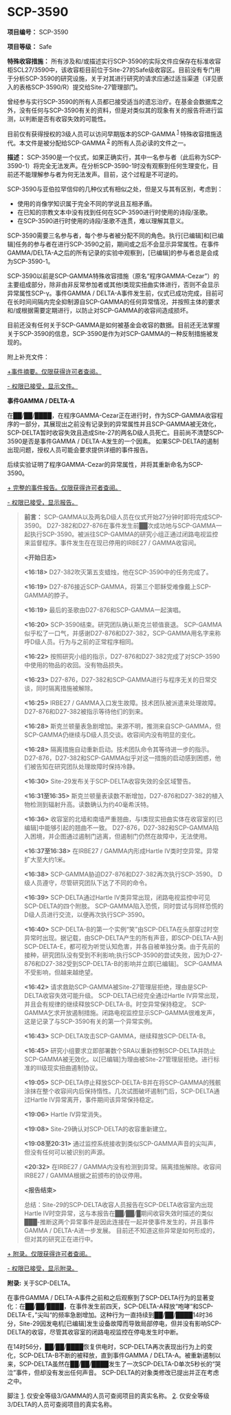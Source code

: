 # SCP-3590
                        


**项目编号：** SCP-3590

**项目等级：** Safe

**特殊收容措施：** 所有涉及和/或描述实行SCP-3590的实际文件应保存在标准收容柜SCL27/3590中，该收容柜目前位于Site-27的Safe级收容区。目前没有专门用于分析SCP-3590的研究设施，关于对其进行研究的请求应通过适当渠道（详见嵌入的表格SCP-3590/R）提交给Site-27管理部门。

曾经参与实行SCP-3590的所有人员都已接受适当的遗忘治疗。在基金会数据库之外，没有任何与SCP-3590有关的资料，但是对类似其的现象有关的报告将进行监测，以判断是否有收容失效的可能性。

目前仅有获得授权的3级人员可以访问早期版本的SCP-GAMMA<sup class='footnoteref'>
 <a shape='rect' class='footnoteref' id='footnoteref-1' href='javascript:;' onclick='WIKIDOT.page.utils.scrollToReference(&apos;footnote-1&apos;)'>1</a>
</sup>特殊收容措施迭代。本文件是被分配给SCP-GAMMA<sup class='footnoteref'>
 <a shape='rect' class='footnoteref' id='footnoteref-2' href='javascript:;' onclick='WIKIDOT.page.utils.scrollToReference(&apos;footnote-2&apos;)'>2</a>
</sup>的所有人员必读的文件之一。

**描述：** SCP-3590是一个仪式，如果正确实行，其中一名参与者（此后称为SCP-3590-1）将完全无法发声。在分析SCP-3590-1时没有观察到任何生理变化，目前还不能理解参与者为何无法发声。目前，这个过程是不可逆的。

SCP-3590与亚伯拉罕信仰的几种仪式有相似之处，但是又与其有区别，考虑到：

- 使用的肖像学知识属于完全不同的学说且互相矛盾。
- 在已知的宗教文本中没有找到任何在SCP-3590进行时使用的诗段/圣歌。
- 在SCP-3590进行时使用的诗段/圣歌不连贯，难以理解其意义。

SCP-3590需要三名参与者，每个参与者被分配不同的角色。执行[已编辑]和[已编辑]任务的参与者在进行SCP-3590之前，期间或之后不会显示异常属性。在事件GAMMA/DELTA-A之后的所有记录的实验中观察到，[已编辑]的参与者总是会成为SCP-3590-1。

SCP-3590以前是SCP-GAMMA特殊收容措施（原名“程序GAMMA-Cezar”）的主要组成部分，除非由非反常参加者或其他I类现实扭曲实体进行，否则不会显示异常属性SCP-γ。事件GAMMA / DELTA-A事件发生前，仪式已成功完成，目前可在长时间间隔内完全抑制源自SCP-GAMMA的任何异常情况，并按照主体的要求和/或根据需要定期进行，以防止对SCP-GAMMA的收容间造成损坏。

目前还没有任何关于SCP-GAMMA是如何被基金会收容的数据。目前还无法掌握关于SCP-3590的信息，SCP-3590是作为对SCP-GAMMA的一种反制措施被发现的。

附上补充文件：


<a shape='rect' class='collapsible-block-link' href='javascript:;'>+&#20107;&#20214;&#25688;&#35201;&#12290;&#20165;&#38480;&#33719;&#24471;&#35768;&#21487;&#32773;&#26597;&#38405;&#12290;</a>

<a shape='rect' class='collapsible-block-link' href='javascript:;'>-&#160;&#26435;&#38480;&#24050;&#25509;&#21463;&#65292;&#26174;&#31034;&#25991;&#20214;&#12290;</a>

**事件GAMMA / DELTA-A** 

在██/██/████，在程序GAMMA-Cezar正在进行时，作为SCP-GAMMA收容程序的一部分，其展现出之前没有记录到的异常属性并且SCP-GAMMA被无效化， SCP-DELTA暂时收容失效且造成Site-27的两名D级人员死亡。目前尚不清楚SCP-3590是否是事件GAMMA / DELTA-A发生的一个因素。 如果SCP-DELTA的遏制出现问题，授权人员可能会要求提供详细的事件报告。

后续实验证明了程序GAMMA-Cezar的异常属性，并将其重新命名为SCP-3590。





<a shape='rect' class='collapsible-block-link' href='javascript:;'>+&#160;&#23436;&#25972;&#30340;&#20107;&#20214;&#25253;&#21578;&#12290;&#20165;&#38480;&#33719;&#24471;&#35768;&#21487;&#32773;&#26597;&#38405;&#12290;</a>

<a shape='rect' class='collapsible-block-link' href='javascript:;'>-&#160;&#26435;&#38480;&#24050;&#25509;&#21463;&#65292;&#26174;&#31034;&#25253;&#21578;&#12290;</a>


> **前言：**  SCP-GAMMA以及两名D级人员在仪式开始27分钟时即将完成SCP-3590。 D27-382和D27-876在事件发生前██次成功地与SCP-GAMMA一起执行SCP-3590。被派往SCP-GAMMA的研究小组正通过闭路电视监控来监督程序。事件发生在在现已停用的IRBE27 / GAMMA收容间。
> 
> **<开始日志>** 
> 
> **<16:18>**  D27-382吹灭第五支蜡烛，他在SCP-3590中的任务完成了。
> 
> **<16:19>**  D27-876接近SCP-GAMMA，将第三个耶稣受难像戴上SCP-GAMMA的脖子。
> 
> **<16:19>**  最后的圣歌由D27-876和SCP-GAMMA一起演唱。
> 
> **<16:20>**  SCP-3590结束。研究团队确认斯克兰顿值衰退。 SCP-GAMMA似乎松了一口气，并感谢D27-876和D27-382，SCP-GAMMA用名字来称呼D级人员。行为与之前的正常程序相同。
> 
> **<16:22>**  按照研究小组的指示，D27-876和D27-382完成了对SCP-3590中使用的物品的收回。没有物品损失。
> 
> **<16:23>**  D27-876，D27-382和SCP-GAMMA进行与程序无关的日常交谈，同时隔离措施被解除。
> 
> **<16:25>**  IRBE27 / GAMMA入口发生故障。技术团队被派遣来处理故障。 D27-876和D27-382被指示等待他们的到来。
> 
> **<16:28>**  斯克兰顿量表急剧增加。来源不明，推测来自SCP-GAMMA，但SCP-GAMMA仍继续与D级人员交谈。收容间内没有明显的变化。
> 
> **<16:28>**  隔离措施自动重新启动。技术团队命令其等待进一步的指示。 D27-876，D27-382和SCP-GAMMA似乎对这一措施的启动感到困惑，他们被告知在研究团队处理故障时保持冷静。
> 
> **<16:30>**  Site-29发布关于SCP-DELTA收容失效的全区域警告。
> 
> **<16:31至16:35>**  斯克兰顿量表读数不断增加，D27-876和D27-382的植入物检测到辐射升高。读数确认为约40毫希沃特。
> 
> **<16:36>**  收容室的北墙和南墙严重翘曲，与I类现实扭曲实体在收容室的[已编辑]中能够引起的翘曲不一致。 D27-876，D27-382和SCP-GAMMA陷入困境，并企图通过遏制门逃离，但遏制门仍然在故障中，无法使用。
> 
> **<16:37至16:38>**  在IRBE27 / GAMMA内形成Hartle IV类时空异常。异常扩大至大约1米。
> 
> **<16:38>**  SCP-GAMMA胁迫D27-876和D27-382再次执行SCP-3590。 D级人员遵守，尽管研究团队下达了不同的命令。
> 
> **<16:39>**  SCP-DELTA通过Hartle IV类异常出现，闭路电视监控中可见SCP-DELTA的四个附肢。 SCP-GAMMA陷入恐慌，同时尝试与同样恐慌的D级人员进行交流，以便再次执行SCP-3590。
> 
> **<16:40>**  SCP-DELTA-B的第一个实例“笑”由SCP-DELTA在头部穿过时空异常时出现。据记载，由SCP-DELTA产生的所有声音，即SCP-DELTA-A到SCP-DELTA-E，都可视为听觉认知危害，并各自被单独分类。由于先前的接种，研究团队没有受到不利影响;执行SCP-3590的尝试失败，因为D-27-876和D27-382受到SCP-DELTA-B的影响并立即[已编辑]。 SCP-GAMMA不受影响，但越来越绝望。
> 
> **<16:42>**  请求救助SCP-GAMMA被Site-27管理层拒绝，理由是SCP-DELTA收容失效可能升级。 SCP-DELTA已经完全通过Hartle IV异常出现，并且会有规律的继续释放SCP-DELTA-B。时空异常保持稳定。 SCP-GAMMA乞求开放遏制措施。闭路电视监控显示SCP-GAMMA很难发声，这是记录了与SCP-3590有关的第一个异常实例。
> 
> **<16:43>**  SCP-DELTA攻击SCP-GAMMA，继续释放SCP-DELTA-B。
> 
> **<16:45>**  研究小组要求立即部署数个SRA以重新控制SCP-DELTA并防止SCP-GAMMA被无效化。以[已编辑]为理由被Site-27管理层拒绝。进行标准的III级现实扭曲遏制协议。
> 
> **<19:05>**  SCP-DELTA停止释放SCP-DELTA-B并在将SCP-GAMMA的残骸涂抹在整个收容间内后保持惰性。几次试图破坏遏制门后，SCP-DELTA通过Hartle IV异常离开，事件期间该异常保持稳定。
> 
> **<19:06>**  Hartle IV异常消失。
> 
> **<19:08>**  Site-29确认对SCP-DELTA的收容重新建立。
> 
> **<19:08至20:31>**  通过监控系统接收到类似SCP-GAMMA声音的尖叫声，但没有任何可以被识别的声源。
> 
> **<20:32>**  在IRBE27 / GAMMA内没有检测到异常。隔离措施解除。收容间IRBE27 / GAMMA根据之前颁布的协议停用。
> 
> **<报告结束>** 
> 
> 总结：Site-29的SCP-DELTA收容人员报告在SCP-DELTA收容室内出现Hartle IV时空异常，这与本报告在██/██/█期间收容失效时描述的类似 ███-推断这两个异常事件是因此连接在一起并使事件发生的，并且事件GAMMA / DELTA-A进一步发展。 目前还不知道这些异常是如何形成的，但对其的研究正在进行中。
> 





<a shape='rect' class='collapsible-block-link' href='javascript:;'>+&#160;&#38468;&#24405;&#12290;&#20165;&#38480;&#33719;&#24471;&#35768;&#21487;&#32773;&#26597;&#38405;&#12290;</a>

<a shape='rect' class='collapsible-block-link' href='javascript:;'>-&#160;&#26435;&#38480;&#24050;&#25509;&#21463;&#65292;&#26174;&#31034;&#38468;&#24405;&#12290;</a>

**附录:** 关于SCP-DELTA。

在事件GAMMA / DELTA-A事件之前和之后观察到了SCP-DELTA行为的显著变化：在██/██/████，在事件发生前四天，SCP-DELTA-A释放“咆哮“和SCP-DELTA-E，”尖叫“的频率急剧增加。这种行为一直持续到██/██/████14时36分，Site-29因发电机[已编辑]发生设备故障而导致局部停电，但并没有影响SCP-DELTA的收容，尽管其收容室的闭路电视监控在停电发生时中断。

在14时56分，██/██/████恢复供电时，SCP-DELTA再次表现出行为上的变化，SCP-DELTA-B不断的被释放，直到事件GAMMA / DELTA-A。被重新遏制以来，SCP-DELTA虽然在██/██/████发生了一次SCP-DELTA-D单次5秒长的“哭泣”事件，但却没有发出任何声音。 SCP-DELTA的对象类修改已提出并正在考虑之中。






脚注
<a shape='rect' href='javascript:;' onclick='WIKIDOT.page.utils.scrollToReference(&apos;footnoteref-1&apos;)'>1</a>. 仅安全等级3/GAMMA的人员可查阅项目的真实名称。
<a shape='rect' href='javascript:;' onclick='WIKIDOT.page.utils.scrollToReference(&apos;footnoteref-2&apos;)'>2</a>. 仅安全等级3/DELTA的人员可查阅项目的真实名称。


                    